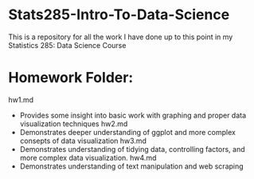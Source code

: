 # Stats285-Intro-To-Data-Science

This is a repository for all the work I have done up to this point in my Statistics 285: Data Science Course


# Homework Folder:
hw1.md
  + Provides some insight into basic work with graphing and proper data visualization techniques
hw2.md
  + Demonstrates deeper understanding of ggplot and more complex consepts of data visualization
hw3.md
  + Demonstrates understanding of tidying data, controlling factors, and more complex data visualization.
hw4.md
  + Demonstrates understanding of text manipulation and web scraping
